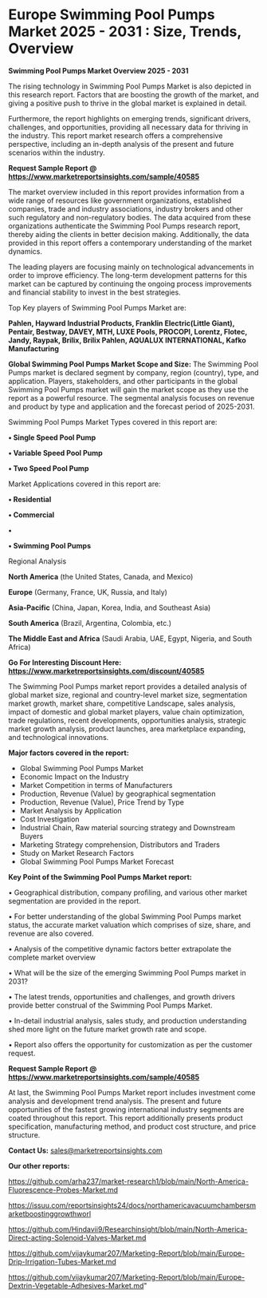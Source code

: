 # Europe Swimming Pool Pumps Market 2025 - 2031 : Size, Trends, Overview

<Strong> Swimming Pool Pumps Market Overview 2025 - 2031</strong>

The rising technology in Swimming Pool Pumps Market is also depicted in this research report. Factors that are boosting the growth of the market, and giving a positive push to thrive in the global market is explained in detail.

Furthermore, the report highlights on emerging trends, significant drivers, challenges, and opportunities, providing all necessary data for thriving in the industry. This report market research offers a comprehensive perspective, including an in-depth analysis of the present and future scenarios within the industry.

<strong>Request Sample Report @ <a href=https://www.marketreportsinsights.com/sample/40585>https://www.marketreportsinsights.com/sample/40585</a></strong>

The market overview included in this report provides information from a wide range of resources like government organizations, established companies, trade and industry associations, industry brokers and other such regulatory and non-regulatory bodies. The data acquired from these organizations authenticate the Swimming Pool Pumps research report, thereby aiding the clients in better decision making. Additionally, the data provided in this report offers a contemporary understanding of the market dynamics.

The leading players are focusing mainly on technological advancements in order to improve efficiency. The long-term development patterns for this market can be captured by continuing the ongoing process improvements and financial stability to invest in the best strategies.

Top Key players of Swimming Pool Pumps Market are:

<strong>Pahlen, Hayward Industrial Products, Franklin Electric(Little Giant), Pentair, Bestway, DAVEY, MTH, LUXE Pools, PROCOPI, Lorentz, Flotec, Jandy, Raypak, Brilix, Brilix Pahlen, AQUALUX INTERNATIONAL, Kafko Manufacturing</strong>

<strong><b>Global Swimming Pool Pumps Market Scope and Size:</b></strong>
The Swimming Pool Pumps market is declared segment by company, region (country), type, and application. Players, stakeholders, and other participants in the global Swimming Pool Pumps market will gain the market scope as they use the report as a powerful resource. The segmental analysis focuses on revenue and product by type and application and the forecast period of 2025-2031.

Swimming Pool Pumps Market Types covered in this report are:

<strong>•  Single Speed Pool Pump

•  Variable Speed Pool Pump

•  Two Speed Pool Pump</strong>

Market Applications covered in this report are:

<strong>•  Residential

•  Commercial

•  

•  Swimming Pool Pumps</strong> 

Regional Analysis

<strong>North America</strong> (the United States, Canada, and Mexico)

<strong>Europe</strong> (Germany, France, UK, Russia, and Italy)

<strong>Asia-Pacific</strong> (China, Japan, Korea, India, and Southeast Asia)

<strong>South America</strong> (Brazil, Argentina, Colombia, etc.)

<strong>The Middle East and Africa</strong> (Saudi Arabia, UAE, Egypt, Nigeria, and South Africa)

<strong>Go For Interesting Discount Here: <a href=https://www.marketreportsinsights.com/discount/40585>https://www.marketreportsinsights.com/discount/40585</a></strong>

The Swimming Pool Pumps market report provides a detailed analysis of global market size, regional and country-level market size, segmentation market growth, market share, competitive Landscape, sales analysis, impact of domestic and global market players, value chain optimization, trade regulations, recent developments, opportunities analysis, strategic market growth analysis, product launches, area marketplace expanding, and technological innovations.

<strong><b>Major factors covered in the report:</b></strong>
<ul>
  <li>Global Swimming Pool Pumps Market </li>
  <li>Economic Impact on the Industry</li>
  <li>Market Competition in terms of Manufacturers</li>
  <li>Production, Revenue (Value) by geographical segmentation</li>
  <li>Production, Revenue (Value), Price Trend by Type</li>
  <li>Market Analysis by Application</li>
  <li>Cost Investigation</li>
  <li>Industrial Chain, Raw material sourcing strategy and Downstream Buyers</li>
  <li>Marketing Strategy comprehension, Distributors and Traders</li>
  <li>Study on Market Research Factors</li>
  <li>Global Swimming Pool Pumps Market Forecast</li>
</ul>

<strong><b>Key Point of the Swimming Pool Pumps Market report:</b></strong>

• Geographical distribution, company profiling, and various other market segmentation are provided in the report.

• For better understanding of the global Swimming Pool Pumps market status, the accurate market valuation which comprises of size, share, and revenue are also covered.

• Analysis of the competitive dynamic factors better extrapolate the complete market overview

• What will be the size of the emerging Swimming Pool Pumps market in 2031?

• The latest trends, opportunities and challenges, and growth drivers provide better construal of the Swimming Pool Pumps Market.

• In-detail industrial analysis, sales study, and production understanding shed more light on the future market growth rate and scope.

• Report also offers the opportunity for customization as per the customer request.

<strong>Request Sample Report @ <a href=https://www.marketreportsinsights.com/sample/40585>https://www.marketreportsinsights.com/sample/40585</a></strong>

At last, the Swimming Pool Pumps Market report includes investment come analysis and development trend analysis. The present and future opportunities of the fastest growing international industry segments are coated throughout this report. This report additionally presents product specification, manufacturing method, and product cost structure, and price structure.

<strong>Contact Us:</strong>
sales@marketreportsinsights.com

<strong>Our other reports:</strong>

<a href=https://github.com/arha237/market-research1/blob/main/North-America-Fluorescence-Probes-Market.md>https://github.com/arha237/market-research1/blob/main/North-America-Fluorescence-Probes-Market.md</a>

<a href=https://issuu.com/reportsinsights24/docs/northamericavacuumchambersmarketboostinggrowthworl>https://issuu.com/reportsinsights24/docs/northamericavacuumchambersmarketboostinggrowthworl</a>

<a href=https://github.com/Hindavii9/Researchinsight/blob/main/North-America-Direct-acting-Solenoid-Valves-Market.md>https://github.com/Hindavii9/Researchinsight/blob/main/North-America-Direct-acting-Solenoid-Valves-Market.md</a>

<a href=https://github.com/vijaykumar207/Marketing-Report/blob/main/Europe-Drip-Irrigation-Tubes-Market.md>https://github.com/vijaykumar207/Marketing-Report/blob/main/Europe-Drip-Irrigation-Tubes-Market.md</a>

<a href=https://github.com/vijaykumar207/Marketing-Report/blob/main/Europe-Dextrin-Vegetable-Adhesives-Market.md>https://github.com/vijaykumar207/Marketing-Report/blob/main/Europe-Dextrin-Vegetable-Adhesives-Market.md</a>"
